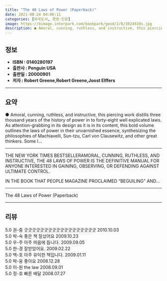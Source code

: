 ```yaml
---
title: "The 48 Laws of Power (Paperback)"
date: 2021-08-24 04:06:11
categories: [외국도서, 경영-인문]
image: https://bimage.interpark.com/bookpark/good/2/8/3024928s.jpg
description: ● Amoral, cunning, ruthless, and instructive, this piercing work distills three thousand years of the history of power in to forty-eight well explicated laws.
---
```


## **정보**

- **ISBN : 0140280197**
- **출판사 : Penguin USA**
- **출판일 : 20000901**
- **저자 : Robert Greene,Robert Greene,Joost Elffers**

------



## **요약**

●  Amoral, cunning, ruthless, and instructive, this piercing work distills three thousand years of the history of power in to forty-eight well explicated laws. As attention-grabbing in its design as it is in its content, this bold volume outlines the laws of power in their unvarnished essence, synthesizing the philosophies of Machiavelli, Sun-tzu, Carl von Clausewitz, and other great thinkers. Some l...

------

THE NEW YORK TIMES BESTSELLERAMORAL, CUNNING, RUTHLESS, AND INSTRUCTIVE, THE 48 LAWS OF POWER IS THE DEFINITIVE MANUAL FOR ANYONE INTERESTED IN GAINING, OBSERVING, OR DEFENDING AGAINST ULTIMATE CONTROL.

IN THE BOOK THAT PEOPLE MAGAZINE PROCLAIMED “BEGUILING” AND... 

------


The 48 Laws of Power (Paperback) 

------


## **리뷰** 

5.0 권-중 굿굿굿굿굿굿굿굿굿굿굿굿굿굿굿굿굿굿 2010.10.03 <br/>5.0 박-숙 좋은 책 잘샀어요 2009.10.23 <br/>5.0 우-주 아주 마음에 듭니다. 2009.09.05 <br/>5.0 한-경 잘받았어요. 2009.02.22 <br/>5.0 백-호 아주 유익한 책입니다. 2009.01.11 <br/>5.0 박-웅 좋아요 2008.12.28 <br/>5.0 이-원 the law 2008.09.01 <br/>5.0 정-호 빠른 배달 2008.07.27 <br/>